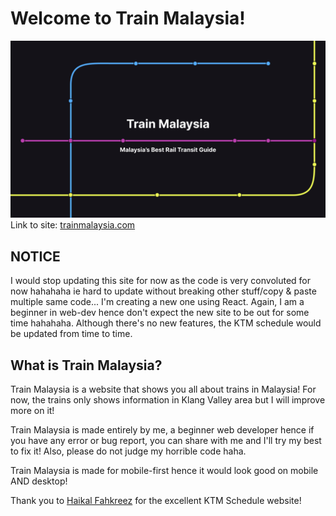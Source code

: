 # Welcome to Train Malaysia!
![Thumbnail for Train Malaysia](Thumbnail/Thumbnail.png)
Link to site: [trainmalaysia.com](trainmalaysia.com)

## NOTICE
I would stop updating this site for now as the code is very convoluted for now hahahaha ie hard to update without breaking other stuff/copy & paste multiple same code... I'm creating a new one using React. Again, I am a beginner in web-dev hence don't expect the new site to be out for some time hahahaha. Although there's no new features, the KTM schedule would be updated from time to time.

## What is Train Malaysia?
Train Malaysia is a website that shows you all about trains in Malaysia! For now, the trains only shows information in Klang Valley area but I will improve more on it! 

Train Malaysia is made entirely by me, a beginner web developer hence if you have any error or bug report, you can share with me and I'll try my best to fix it! Also, please do not judge my horrible code haha.

Train Malaysia is made for mobile-first hence it would look good on mobile AND desktop!

Thank you to [Haikal Fahkreez](https://github.com/haikhalfakhreez/ktm-schedule) for the excellent KTM Schedule website!
